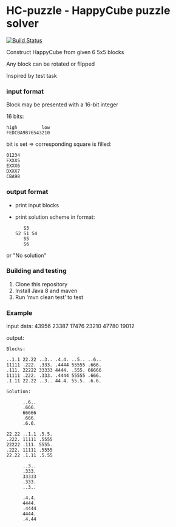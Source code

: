 # HC-puzzle - HappyCube puzzle solver  

[![Build Status](https://travis-ci.org/stasptr/hcpuzzle.svg?branch=master)](https://travis-ci.org/stasptr/hcpuzzle)

Construct HappyCube from given 6 5x5 blocks

Any block can be rotated or flipped

Inspired by test task

### input format

Block may be presented with a 16-bit integer

16 bits:

    high         low
    FEDCBA9876543210

bit is set => corresponding square is filled:

    01234
    FXXX5
    EXXX6
    DXXX7
    CBA98

### output format

- print input blocks
- print solution scheme in format:
      
         S3
      S2 S1 S4
         S5
         S6
      
or "No solution"

### Building and testing

1. Clone this repository
2. Install Java 8 and maven
3. Run ‘mvn clean test’ to test

### Example

input data: 43956 23387 17476 23210 47780 19012

output:

    Blocks:
    
    ..1.1 22.22 ..3.. .4.4. ..5.. ..6..
    11111 .222. .333. .4444 55555 .666.
    .111. 22222 33333 4444. .555. 66666
    11111 .222. .333. .4444 55555 .666.
    .1.11 22.22 ..3.. 44.4. 55.5. .6.6.
    
    Solution:
    
          ..6..
          .666.
          66666
          .666.
          .6.6.
    
    22.22 ..1.1 .5.5.
    .222. 11111 .5555
    22222 .111. 5555.
    .222. 11111 .5555
    22.22 .1.11 .5.55
    
          ..3..
          .333.
          33333
          .333.
          ..3..
    
          .4.4.
          4444.
          .4444
          4444.
          .4.44
    
    